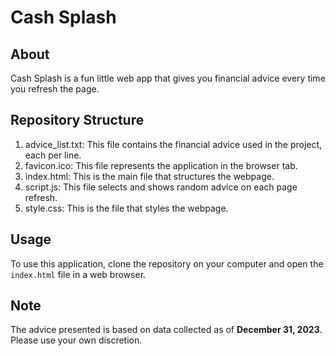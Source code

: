 # Cash Splash

## About
Cash Splash is a fun little web app that gives you financial advice every time you refresh the page.

## Repository Structure
1. advice_list.txt: This file contains the financial advice used in the project, each per line.
2. favicon.ico: This file represents the application in the browser tab.
3. index.html: This is the main file that structures the webpage.
4. script.js: This file selects and shows random advice on each page refresh.
5. style.css: This is the file that styles the webpage.

## Usage
To use this application, clone the repository on your computer and open the `index.html` file in a web browser.

## Note
The advice presented is based on data collected as of **December 31, 2023**. Please use your own discretion.
